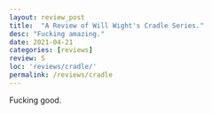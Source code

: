 ```yaml
---
layout: review_post
title:  "A Review of Will Wight's Cradle Series."
desc: "Fucking amazing."
date: 2021-04-21
categories: [reviews]
review: S
loc: 'reviews/cradle/'
permalink: /reviews/cradle
---
```


Fucking good.
